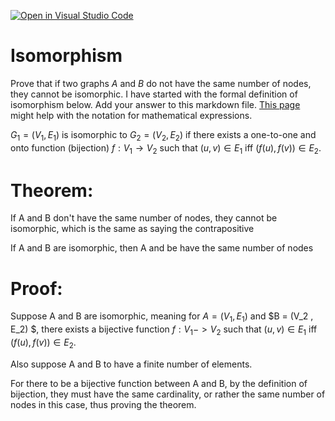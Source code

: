 [![Open in Visual Studio Code](https://classroom.github.com/assets/open-in-vscode-718a45dd9cf7e7f842a935f5ebbe5719a5e09af4491e668f4dbf3b35d5cca122.svg)](https://classroom.github.com/online_ide?assignment_repo_id=13148724&assignment_repo_type=AssignmentRepo)
# Isomorphism

Prove that if two graphs $A$ and $B$ do not have the same number of nodes, they
cannot be isomorphic. I have started with the formal definition of isomorphism
below. Add your answer to this markdown file. [This
page](https://docs.github.com/en/get-started/writing-on-github/working-with-advanced-formatting/writing-mathematical-expressions)
might help with the notation for mathematical expressions.

$G_1=(V_1 , E_1)$ is isomorphic to $G_2 = (V_2, E_2)$ if there exists a
one-to-one and onto function (bijection) $f: V_1 \rightarrow V_2$ such that $(u,v)
\in E_1$ iff $(f(u),f(v)) \in E_2$.

# Theorem: 

If A and B don't have the same number of nodes, they cannot be isomorphic, which is the same as saying the contrapositive

If A and B are isomorphic, then A and be have the same number of nodes

# Proof: 

Suppose A and B are isomorphic, meaning for $A = (V_1 , E_1)$ and $B = (V_2 , E_2) $, there exists a bijective function $f: V_1 -> V_2$ such that $(u, v) \in E_1$ iff $(f(u), f(v)) \in E_2$. 

Also suppose A and B to have a finite number of elements. 

For there to be a bijective function between A and B, by the definition of bijection, they must have the same cardinality, or rather the same number of nodes in this case, thus proving the theorem. 
